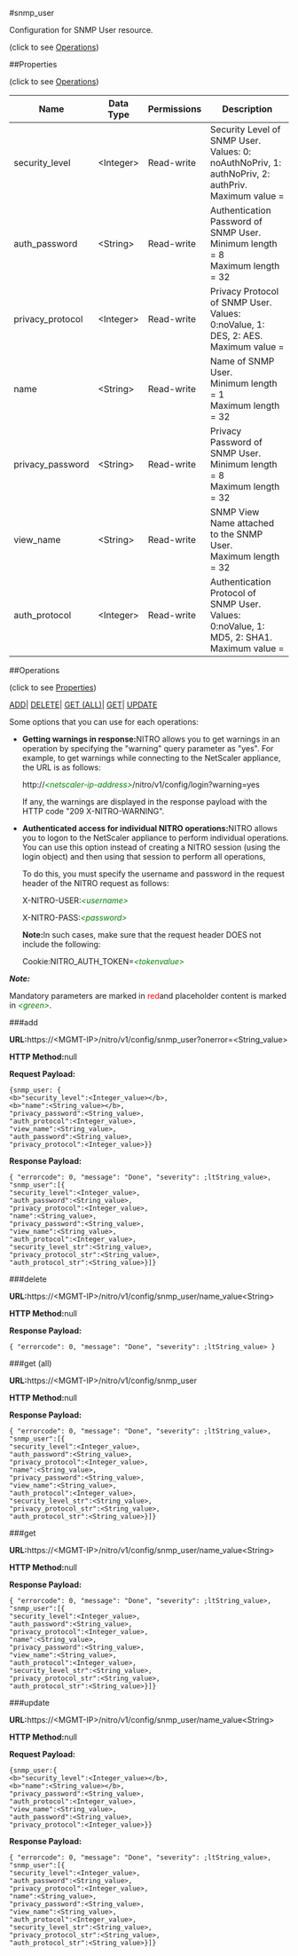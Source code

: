 #snmp_user



Configuration for SNMP User resource.

<span>(click to see [Operations](#operations))</span>



##Properties 

<span>(click to see [Operations](#operations))</span>





<table><thead><tr><th>Name</th><th>Data Type</th><th>Permissions</th><th>Description</th></tr></thead><tbody><tr><td>security_level</td><td>&lt;Integer></td><td>Read-write</td><td>Security Level of SNMP User. Values: 0: noAuthNoPriv, 1: authNoPriv, 2: authPriv.<br>Maximum value =</td></tr><tr><td>auth_password</td><td>&lt;String></td><td>Read-write</td><td>Authentication Password of SNMP User.<br>Minimum length = 8<br>Maximum length = 32</td></tr><tr><td>privacy_protocol</td><td>&lt;Integer></td><td>Read-write</td><td>Privacy Protocol of SNMP User. Values: 0:noValue, 1: DES, 2: AES.<br>Maximum value =</td></tr><tr><td>name</td><td>&lt;String></td><td>Read-write</td><td>Name of SNMP User.<br>Minimum length = 1<br>Maximum length = 32</td></tr><tr><td>privacy_password</td><td>&lt;String></td><td>Read-write</td><td>Privacy Password of SNMP User.<br>Minimum length = 8<br>Maximum length = 32</td></tr><tr><td>view_name</td><td>&lt;String></td><td>Read-write</td><td>SNMP View Name attached to the SNMP User.<br>Maximum length = 32</td></tr><tr><td>auth_protocol</td><td>&lt;Integer></td><td>Read-write</td><td>Authentication Protocol of SNMP User. Values: 0:noValue, 1: MD5, 2: SHA1.<br>Maximum value =</td></tr></tbody></table>

##Operations 

<span>(click to see [Properties](#properties))</span>





[ADD](#add)| [DELETE](#delete)| [GET (ALL)](#get-all)| [GET](#get)| [UPDATE](#update)





Some options that you can use for each operations:

<ul><li><p><b>Getting warnings in response:</b>NITRO allows you to get warnings in an operation by specifying the "warning" query parameter as "yes". For example, to get warnings while connecting to the NetScaler appliance, the URL is as follows:</p><p>http://<span style="color:green;font-style:italic;">&lt;netscaler-ip-address&gt;</span>/nitro/v1/config/login?warning=yes</p><p>If any, the warnings are displayed in the response payload with the HTTP code "209 X-NITRO-WARNING".</p></li><li><p><b>Authenticated access for individual NITRO operations:</b>NITRO allows you to logon to the NetScaler appliance to perform individual operations. You can use this option instead of creating a NITRO session (using the login object) and then using that session to perform all operations,</p><p>To do this, you must specify the username and password in the request header of the NITRO request as follows:</p><p>X-NITRO-USER:<span style="color:green;font-style:italic;">&lt;username&gt;</span></p><p>X-NITRO-PASS:<span style="color:green;font-style:italic;">&lt;password&gt;</span></p><p><b>Note:</b>In such cases, make sure that the request header DOES not include the following:</p><p>Cookie:NITRO_AUTH_TOKEN=<span style="color:green;font-style:italic;">&lt;tokenvalue&gt;</span></p></li></ul>







***Note:*** 

Mandatory parameters are marked in <span style="color:#FF0000;">red</span>and placeholder content is marked in <span style="color:green;font-style:italic">&lt;green&gt;</span>.



###add







<b>URL:</b>https://&lt;MGMT-IP&gt;/nitro/v1/config/snmp_user?onerror=&lt;String_value&gt;

<b>HTTP Method:</b>null

<b>Request Payload: </b>
```
{snmp_user: {
<b>"security_level":<Integer_value></b>,
<b>"name":<String_value></b>,
"privacy_password":<String_value>,
"auth_protocol":<Integer_value>,
"view_name":<String_value>,
"auth_password":<String_value>,
"privacy_protocol":<Integer_value>}}
```

<b>Response Payload: </b>
```
{ "errorcode": 0, "message": "Done", "severity": ;ltString_value>, "snmp_user":[{
"security_level":<Integer_value>,
"auth_password":<String_value>,
"privacy_protocol":<Integer_value>,
"name":<String_value>,
"privacy_password":<String_value>,
"view_name":<String_value>,
"auth_protocol":<Integer_value>,
"security_level_str":<String_value>,
"privacy_protocol_str":<String_value>,
"auth_protocol_str":<String_value>}]}
```







###delete







<b>URL:</b>https://&lt;MGMT-IP&gt;/nitro/v1/config/snmp_user/name_value&lt;String&gt;

<b>HTTP Method:</b>null

<b>Response Payload: </b>
```
{ "errorcode": 0, "message": "Done", "severity": ;ltString_value> }
```







###get (all)







<b>URL:</b>https://&lt;MGMT-IP&gt;/nitro/v1/config/snmp_user

<b>HTTP Method:</b>null

<b>Response Payload: </b>
```
{ "errorcode": 0, "message": "Done", "severity": ;ltString_value>, "snmp_user":[{
"security_level":<Integer_value>,
"auth_password":<String_value>,
"privacy_protocol":<Integer_value>,
"name":<String_value>,
"privacy_password":<String_value>,
"view_name":<String_value>,
"auth_protocol":<Integer_value>,
"security_level_str":<String_value>,
"privacy_protocol_str":<String_value>,
"auth_protocol_str":<String_value>}]}
```







###get







<b>URL:</b>https://&lt;MGMT-IP&gt;/nitro/v1/config/snmp_user/name_value&lt;String&gt;

<b>HTTP Method:</b>null

<b>Response Payload: </b>
```
{ "errorcode": 0, "message": "Done", "severity": ;ltString_value>, "snmp_user":[{
"security_level":<Integer_value>,
"auth_password":<String_value>,
"privacy_protocol":<Integer_value>,
"name":<String_value>,
"privacy_password":<String_value>,
"view_name":<String_value>,
"auth_protocol":<Integer_value>,
"security_level_str":<String_value>,
"privacy_protocol_str":<String_value>,
"auth_protocol_str":<String_value>}]}
```







###update







<b>URL:</b>https://&lt;MGMT-IP&gt;/nitro/v1/config/snmp_user/name_value&lt;String&gt;

<b>HTTP Method:</b>null

<b>Request Payload: </b>
```
{snmp_user:{
<b>"security_level":<Integer_value></b>,
<b>"name":<String_value></b>,
"privacy_password":<String_value>,
"auth_protocol":<Integer_value>,
"view_name":<String_value>,
"auth_password":<String_value>,
"privacy_protocol":<Integer_value>}}
```

<b>Response Payload: </b>
```
{ "errorcode": 0, "message": "Done", "severity": ;ltString_value>, "snmp_user":[{
"security_level":<Integer_value>,
"auth_password":<String_value>,
"privacy_protocol":<Integer_value>,
"name":<String_value>,
"privacy_password":<String_value>,
"view_name":<String_value>,
"auth_protocol":<Integer_value>,
"security_level_str":<String_value>,
"privacy_protocol_str":<String_value>,
"auth_protocol_str":<String_value>}]}
```







